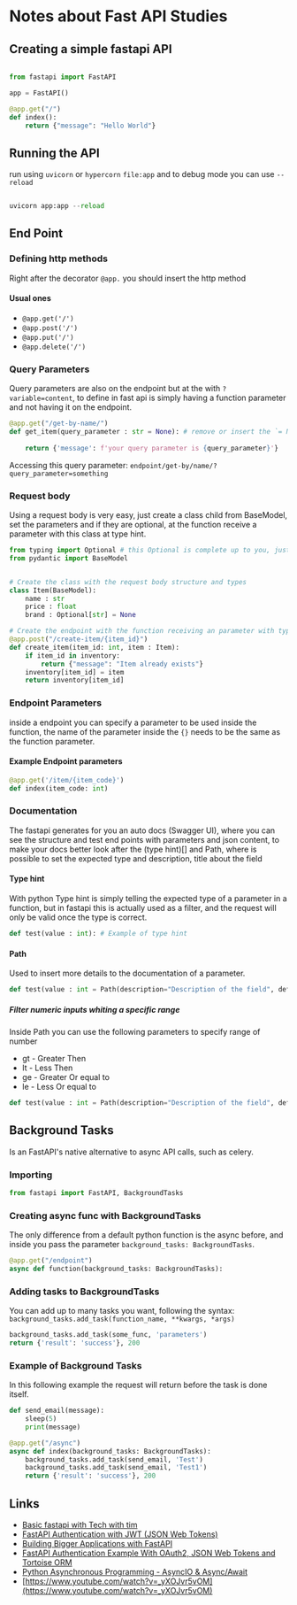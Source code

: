# Notes about Fast API Studies

## Creating a simple fastapi API 

```python

from fastapi import FastAPI

app = FastAPI()

@app.get("/")
def index():
    return {"message": "Hello World"}

```

## Running the API

run using `uvicorn` or `hypercorn` `file:app` and to debug mode you can use `--reload`

```python

uvicorn app:app --reload

```

## End Point

### Defining http methods

Right after the decorator `@app.` you should insert the http method

#### Usual ones

* `@app.get('/')`
* `@app.post('/')`
* `@app.put('/')`
* `@app.delete('/')`

### Query Parameters

Query parameters are also on the endpoint but at the with `?variable=content`, to define in fast api is simply having a function parameter and not having it on the endpoint.

```python
@app.get("/get-by-name/")
def get_item(query_parameter : str = None): # remove or insert the `= None` to make it not required 
    
    return {'message': f'your query parameter is {query_parameter}'}
```

Accessing this query parameter: `endpoint/get-by/name/?query_parameter=something`

### Request body

Using a request body is very easy, just create a class child from BaseModel, set the parameters and if they are optional, at the function receive a parameter with this class at type hint.

```python
from typing import Optional # this Optional is complete up to you, just to make the code more readable.
from pydantic import BaseModel


# Create the class with the request body structure and types
class Item(BaseModel):
    name : str
    price : float
    brand : Optional[str] = None

# Create the endpoint with the function receiving an parameter with type hint of the class that we did.
@app.post("/create-item/{item_id}")
def create_item(item_id: int, item : Item):
    if item_id in inventory:
        return {"message": "Item already exists"}
    inventory[item_id] = item
    return inventory[item_id]
```

### Endpoint Parameters

inside a endpoint you can specify a parameter to be used inside the function, the name of the parameter inside the `{}` needs to be the same as the function parameter.

#### Example Endpoint parameters

```python
@app.get('/item/{item_code}')
def index(item_code: int)
```

### Documentation

The fastapi generates for you an auto docs (Swagger UI), where you can see the structure and test end points with parameters and json content, to make your docs better look after the (type hint)[] and Path, where is possible to set the expected type and description, title about the field

#### Type hint

With python Type hint is simply telling the expected type of a parameter in a function, but in fastapi this is actually used as a filter, and the request will only be valid once the type is correct.

```python
def test(value : int): # Example of type hint
```

#### Path

Used to insert more details to the documentation of a parameter.

```python
def test(value : int = Path(description="Description of the field", default="Default value"))
```

##### Filter numeric inputs whiting a specific range


Inside Path you can use the following parameters to specify range of number

* gt - Greater Then
* lt - Less Then
* ge - Greater Or equal to
* le - Less Or equal to

```python
def test(value : int = Path(description="Description of the field", default="Default value", ge=0))
```

## Background Tasks

Is an FastAPI's native alternative to async API calls, such as celery.

### Importing

```python
from fastapi import FastAPI, BackgroundTasks
```

### Creating async func with BackgroundTasks

The only difference from a default python function is the async before, and inside you pass the parameter `background_tasks: BackgroundTasks`.

```python
@app.get("/endpoint")
async def function(background_tasks: BackgroundTasks):
```

### Adding tasks to BackgroundTasks

You can add up to many tasks you want, following the syntax: `background_tasks.add_task(function_name, **kwargs, *args)`

```python
background_tasks.add_task(some_func, 'parameters')
return {'result': 'success'}, 200
```

### Example of Background Tasks

In this following example the request will return before the task is done itself.

```python
def send_email(message):
    sleep(5)
    print(message)

@app.get("/async")
async def index(background_tasks: BackgroundTasks):
    background_tasks.add_task(send_email, 'Test')
    background_tasks.add_task(send_email, 'Test1')
    return {'result': 'success'}, 200
```

## Links

* [Basic fastapi with Tech with tim](https://www.youtube.com/watch?v=-ykeT6kk4bk)
* [FastAPI Authentication with JWT (JSON Web Tokens)](https://www.youtube.com/watch?v=0_seNFCtglk)
* [Building Bigger Applications with FastAPI](https://www.youtube.com/watch?v=SWedfF6ftpA)
* [FastAPI Authentication Example With OAuth2, JSON Web Tokens and Tortoise ORM](https://www.youtube.com/watch?v=6hTRw_HK3Ts)
* [Python Asynchronous Programming - AsyncIO & Async/Await](https://www.youtube.com/watch?v=t5Bo1Je9EmE)
* [https://www.youtube.com/watch?v=_yXOJvr5vOM](https://www.youtube.com/watch?v=_yXOJvr5vOM)
